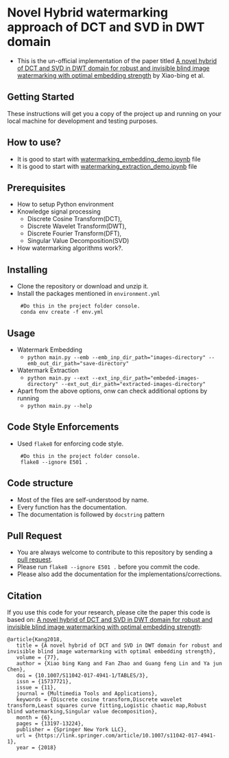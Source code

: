 # Novel Hybrid watermarking approach of DCT and SVD in DWT domain

* This is the un-official implementation of the paper titled [A novel hybrid of DCT and SVD in DWT domain
for robust and invisible blind image watermarking
with optimal embedding strength](https://link.springer.com/article/10.1007/s11042-017-4941-1) by Xiao-bing et al.


## Getting Started

These instructions will get you a copy of the project up and running on your local machine for development and testing purposes.

## How to use?

- It is good to start with [watermarking_embedding_demo.ipynb](https://github.com/mannam95/watermark_dct_svd_in_dwt/blob/main/src/watermarking_embedding_demo.ipynb) file
- It is good to start with [watermarking_extraction_demo.ipynb](https://github.com/mannam95/watermark_dct_svd_in_dwt/blob/main/src/watermarking_extraction_demo.ipynb) file

## Prerequisites

* How to setup Python environment
* Knowledge signal processing
    * Discrete Cosine Transform(DCT),
    * Discrete Wavelet Transform(DWT),
    * Discrete Fourier Transform(DFT),
    * Singular Value Decomposition(SVD)
* How watermarking algorithms work?.

## Installing

* Clone the repository or download and unzip it.    
* Install the packages mentioned in `environment.yml`
   ```
    #Do this in the project folder console.
    conda env create -f env.yml
  ```

## Usage
 * Watermark Embedding
   - `python main.py --emb --emb_inp_dir_path="images-directory" --emb_out_dir_path="save-directory"`
 * Watermark Extraction
   - `python main.py --ext --ext_inp_dir_path="embeded-images-directory" --ext_out_dir_path="extracted-images-directory"`
* Apart from the above options, onw can check additional options by running
   - `python main.py --help`

## Code Style Enforcements
  
* Used `flake8` for enforcing code style.
   ```
    #Do this in the project folder console.
    flake8 --ignore E501 .

## Code structure
- Most of the files are self-understood by name.
- Every function has the documentation.
- The documentation is followed by `docstring` pattern

## Pull Request
- You are always welcome to contribute to this repository by sending a [pull request](https://help.github.com/articles/about-pull-requests/).
- Please run `flake8 --ignore E501 .` before you commit the code. 
- Please also add the documentation for the implementations/corrections.

## Citation
If you use this code for your research, please cite the paper this code is based on: <a href="https://link.springer.com/article/10.1007/s11042-017-4941-1">A novel hybrid of DCT and SVD in DWT domain
for robust and invisible blind image watermarking
with optimal embedding strength</a>:


```
@article{Kang2018,
   title = {A novel hybrid of DCT and SVD in DWT domain for robust and invisible blind image watermarking with optimal embedding strength},
   volume = {77},
   author = {Xiao bing Kang and Fan Zhao and Guang feng Lin and Ya jun Chen},
   doi = {10.1007/S11042-017-4941-1/TABLES/3},
   issn = {15737721},
   issue = {11},
   journal = {Multimedia Tools and Applications},
   keywords = {Discrete cosine transform,Discrete wavelet transform,Least squares curve fitting,Logistic chaotic map,Robust blind watermarking,Singular value decomposition},
   month = {6},
   pages = {13197-13224},
   publisher = {Springer New York LLC},
   url = {https://link.springer.com/article/10.1007/s11042-017-4941-1},
   year = {2018}
```